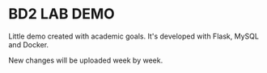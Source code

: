 BD2 LAB DEMO
=====================

Little demo created with academic goals.
It's developed with Flask, MySQL and Docker.

New changes will be uploaded week by week.
